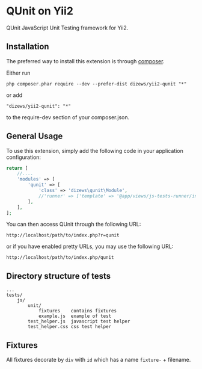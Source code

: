 QUnit on Yii2
==============

QUnit JavaScript Unit Testing framework for Yii2.

Installation
------------

The preferred way to install this extension is through [composer](http://getcomposer.org/download/).

Either run

```
php composer.phar require --dev --prefer-dist dizews/yii2-qunit "*"
```

or add

```
"dizews/yii2-qunit": "*"
```

to the require-dev section of your composer.json.


General Usage
-------------

To use this extension, simply add the following code in your application configuration:

```php
return [
    //....
    'modules' => [
        'qunit' => [
            'class' => 'dizews\qunit\Module',
            //'runner' => ['template' => '@app/views/js-tests-runner/index'] //your own tests runner
        ],
    ],
];
```

You can then access QUnit through the following URL:

```
http://localhost/path/to/index.php?r=qunit
```


or if you have enabled pretty URLs, you may use the following URL:

```
http://localhost/path/to/index.php/qunit
```

Directory structure of tests
-----------------------------

    ...
    tests/
        js/
            unit/
                fixtures    contains fixtures
                example.js  example of test
            test_helper.js  javascript test helper
            test_helper.css css test helper

Fixtures
---------
All fixtures decorate by ```div``` with ```id``` which has a name ```fixture-``` + filename.
